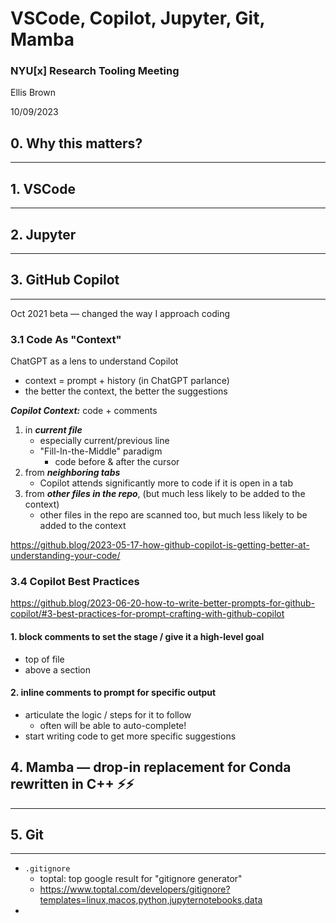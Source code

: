 # VSCode, Copilot, Jupyter, Git, Mamba
### NYU[x] Research Tooling Meeting

Ellis Brown

10/09/2023
## 0. Why this matters?
---
## 1. VSCode
---

## 2. Jupyter
---
## 3. GitHub Copilot
---
Oct 2021 beta — changed the way I approach coding



### 3.1 Code As "Context"
ChatGPT as a lens to understand Copilot
- context = prompt + history (in ChatGPT parlance)
- the better the context, the better the suggestions

***Copilot Context:*** code + comments
1. in ***current file***
    - especially current/previous line
    - "Fill-In-the-Middle" paradigm
        - code before & after the cursor
2. from ***neighboring tabs***
    - Copilot attends significantly more to code if it is open in a tab
3. from ***other files in the repo***, (but much less likely to be added to the context)
    - other files in the repo are scanned too, but much less likely to be added to the context
    

https://github.blog/2023-05-17-how-github-copilot-is-getting-better-at-understanding-your-code/


### 3.4 Copilot Best Practices

https://github.blog/2023-06-20-how-to-write-better-prompts-for-github-copilot/#3-best-practices-for-prompt-crafting-with-github-copilot

#### 1. block comments to set the stage / give it a high-level goal
- top of file
- above a section

#### 2. inline comments to prompt for specific output
- articulate the logic / steps for it to follow
    - often will be able to auto-complete!
- start writing code to get more specific suggestions
## 4. Mamba — drop-in replacement for Conda rewritten in C++ ⚡⚡
---
## 5. Git
---

- `.gitignore`
    - toptal: top google result for "gitignore generator"
    - https://www.toptal.com/developers/gitignore?templates=linux,macos,python,jupyternotebooks,data
- 
